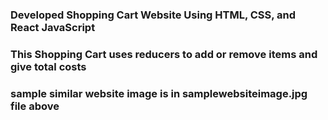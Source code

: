 ### Developed Shopping Cart Website Using HTML, CSS, and React JavaScript ###
### This Shopping Cart uses reducers to add or remove items and give total costs ###
### sample similar website image is in samplewebsiteimage.jpg file above ###


